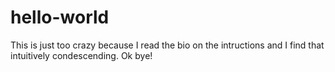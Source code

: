 # hello-world

This is just too crazy because I read the bio on the intructions and I find that intuitively condescending.
Ok bye!
